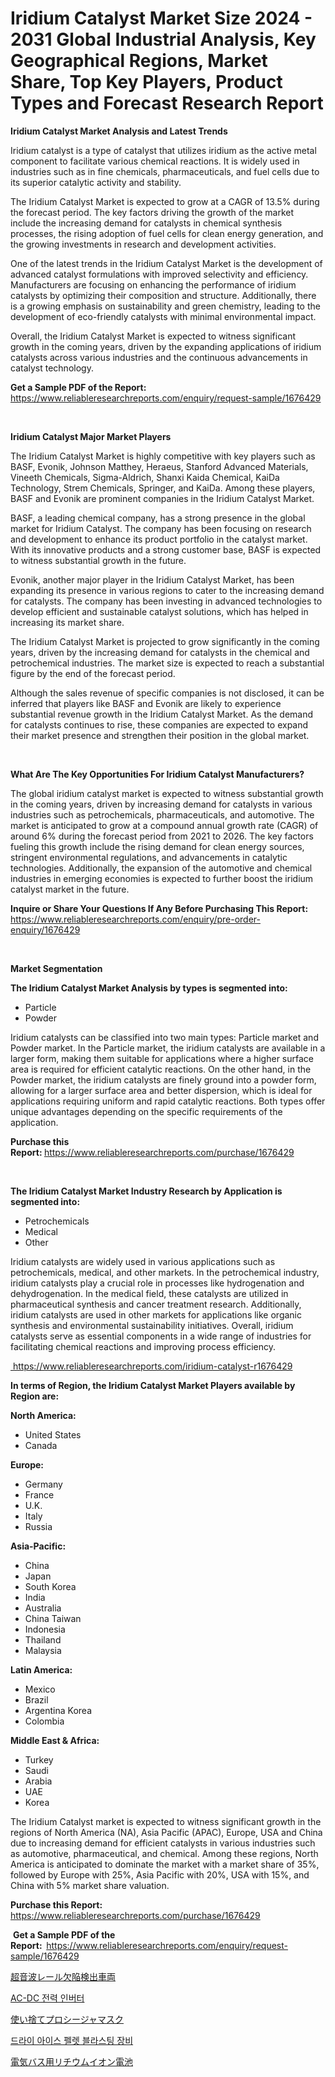<p><h1>Iridium Catalyst Market Size 2024 - 2031 Global Industrial Analysis, Key Geographical Regions, Market Share, Top Key Players, Product Types and Forecast Research Report</h1></p><p><strong>Iridium Catalyst Market Analysis and Latest Trends</strong></p>
<p><p>Iridium catalyst is a type of catalyst that utilizes iridium as the active metal component to facilitate various chemical reactions. It is widely used in industries such as in fine chemicals, pharmaceuticals, and fuel cells due to its superior catalytic activity and stability.</p><p>The Iridium Catalyst Market is expected to grow at a CAGR of 13.5% during the forecast period. The key factors driving the growth of the market include the increasing demand for catalysts in chemical synthesis processes, the rising adoption of fuel cells for clean energy generation, and the growing investments in research and development activities.</p><p>One of the latest trends in the Iridium Catalyst Market is the development of advanced catalyst formulations with improved selectivity and efficiency. Manufacturers are focusing on enhancing the performance of iridium catalysts by optimizing their composition and structure. Additionally, there is a growing emphasis on sustainability and green chemistry, leading to the development of eco-friendly catalysts with minimal environmental impact.</p><p>Overall, the Iridium Catalyst Market is expected to witness significant growth in the coming years, driven by the expanding applications of iridium catalysts across various industries and the continuous advancements in catalyst technology.</p></p>
<p><strong>Get a Sample PDF of the Report:&nbsp;</strong> <a href="https://www.reliableresearchreports.com/enquiry/request-sample/1676429">https://www.reliableresearchreports.com/enquiry/request-sample/1676429</a></p>
<p>&nbsp;</p>
<p><strong>Iridium Catalyst Major Market Players</strong></p>
<p><p>The Iridium Catalyst Market is highly competitive with key players such as BASF, Evonik, Johnson Matthey, Heraeus, Stanford Advanced Materials, Vineeth Chemicals, Sigma-Aldrich, Shanxi Kaida Chemical, KaiDa Technology, Strem Chemicals, Springer, and KaiDa. Among these players, BASF and Evonik are prominent companies in the Iridium Catalyst Market.</p><p>BASF, a leading chemical company, has a strong presence in the global market for Iridium Catalyst. The company has been focusing on research and development to enhance its product portfolio in the catalyst market. With its innovative products and a strong customer base, BASF is expected to witness substantial growth in the future.</p><p>Evonik, another major player in the Iridium Catalyst Market, has been expanding its presence in various regions to cater to the increasing demand for catalysts. The company has been investing in advanced technologies to develop efficient and sustainable catalyst solutions, which has helped in increasing its market share.</p><p>The Iridium Catalyst Market is projected to grow significantly in the coming years, driven by the increasing demand for catalysts in the chemical and petrochemical industries. The market size is expected to reach a substantial figure by the end of the forecast period.</p><p>Although the sales revenue of specific companies is not disclosed, it can be inferred that players like BASF and Evonik are likely to experience substantial revenue growth in the Iridium Catalyst Market. As the demand for catalysts continues to rise, these companies are expected to expand their market presence and strengthen their position in the global market.</p></p>
<p>&nbsp;</p>
<p><strong>What Are The Key Opportunities For Iridium Catalyst Manufacturers?</strong></p>
<p><p>The global iridium catalyst market is expected to witness substantial growth in the coming years, driven by increasing demand for catalysts in various industries such as petrochemicals, pharmaceuticals, and automotive. The market is anticipated to grow at a compound annual growth rate (CAGR) of around 6% during the forecast period from 2021 to 2026. The key factors fueling this growth include the rising demand for clean energy sources, stringent environmental regulations, and advancements in catalytic technologies. Additionally, the expansion of the automotive and chemical industries in emerging economies is expected to further boost the iridium catalyst market in the future.</p></p>
<p><strong>Inquire or Share Your Questions If Any Before Purchasing This Report:</strong> <a href="https://www.reliableresearchreports.com/enquiry/pre-order-enquiry/1676429">https://www.reliableresearchreports.com/enquiry/pre-order-enquiry/1676429</a></p>
<p>&nbsp;</p>
<p><strong>Market Segmentation</strong></p>
<p><strong>The Iridium Catalyst Market Analysis by types is segmented into:</strong></p>
<p><ul><li>Particle</li><li>Powder</li></ul></p>
<p><p>Iridium catalysts can be classified into two main types: Particle market and Powder market. In the Particle market, the iridium catalysts are available in a larger form, making them suitable for applications where a higher surface area is required for efficient catalytic reactions. On the other hand, in the Powder market, the iridium catalysts are finely ground into a powder form, allowing for a larger surface area and better dispersion, which is ideal for applications requiring uniform and rapid catalytic reactions. Both types offer unique advantages depending on the specific requirements of the application.</p></p>
<p><strong>Purchase this Report:&nbsp;</strong><a href="https://www.reliableresearchreports.com/purchase/1676429">https://www.reliableresearchreports.com/purchase/1676429</a></p>
<p>&nbsp;</p>
<p><strong>The Iridium Catalyst Market Industry Research by Application is segmented into:</strong></p>
<p><ul><li>Petrochemicals</li><li>Medical</li><li>Other</li></ul></p>
<p><p>Iridium catalysts are widely used in various applications such as petrochemicals, medical, and other markets. In the petrochemical industry, iridium catalysts play a crucial role in processes like hydrogenation and dehydrogenation. In the medical field, these catalysts are utilized in pharmaceutical synthesis and cancer treatment research. Additionally, iridium catalysts are used in other markets for applications like organic synthesis and environmental sustainability initiatives. Overall, iridium catalysts serve as essential components in a wide range of industries for facilitating chemical reactions and improving process efficiency.</p></p>
<p><a href="https://www.reliableresearchreports.com/iridium-catalyst-r1676429">&nbsp;https://www.reliableresearchreports.com/iridium-catalyst-r1676429</a></p>
<p><strong>In terms of Region, the Iridium Catalyst Market Players available by Region are:</strong></p>
<p>
    <p> <strong> North America: </strong>
        <ul>
            <li>United States</li>
            <li>Canada</li>
        </ul>
        </p> 
    <p> <strong> Europe: </strong>
        <ul>
            <li>Germany</li>
            <li>France</li>
            <li>U.K.</li>
            <li>Italy</li>
            <li>Russia</li>
        </ul>
        </p> 
    <p> <strong> Asia-Pacific: </strong>
        <ul>
            <li>China</li>
            <li>Japan</li>
            <li>South Korea</li>
            <li>India</li>
            <li>Australia</li>
            <li>China Taiwan</li>
            <li>Indonesia</li>
            <li>Thailand</li>
            <li>Malaysia</li>
        </ul>
        </p> 
    <p> <strong> Latin America: </strong>
        <ul>
            <li>Mexico</li>
            <li>Brazil</li>
            <li>Argentina Korea</li>
            <li>Colombia</li>
        </ul>
        </p> 
    <p> <strong> Middle East & Africa: </strong>
        <ul>
            <li>Turkey</li>
            <li>Saudi</li>
            <li>Arabia</li>
            <li>UAE</li>
            <li>Korea</li>
        </ul>
    </p>
    </p>
<p><p>The Iridium Catalyst market is expected to witness significant growth in the regions of North America (NA), Asia Pacific (APAC), Europe, USA and China due to increasing demand for efficient catalysts in various industries such as automotive, pharmaceutical, and chemical. Among these regions, North America is anticipated to dominate the market with a market share of 35%, followed by Europe with 25%, Asia Pacific with 20%, USA with 15%, and China with 5% market share valuation.</p></p>
<p><strong>Purchase this Report: </strong><a href="https://www.reliableresearchreports.com/purchase/1676429">https://www.reliableresearchreports.com/purchase/1676429</a></p>
<p>&nbsp;<strong>Get a Sample PDF of the Report:&nbsp;&nbsp;</strong><a href="https://www.reliableresearchreports.com/enquiry/request-sample/1676429">https://www.reliableresearchreports.com/enquiry/request-sample/1676429</a></p>
<p><strong></strong></p>
<p><p><a href="https://github.com/decker5351/Market-Research-Report-List-1/blob/main/356614198988.md">超音波レール欠陥検出車両</a></p><p><a href="https://medium.com/@candidarowe2022/ac-dc-%ED%8C%8C%EC%9B%8C-%EC%9D%B8%EB%B2%84%ED%84%B0-%EC%8B%9C%EC%9E%A5-%EA%B7%9C%EB%AA%A8-%EB%B0%8F-%EC%8B%9C%EC%9E%A5-%EB%8F%99%ED%96%A5-%EC%A0%84%EC%B2%B4-%EC%82%B0%EC%97%85-%EA%B0%9C%EC%9A%94-2024%EB%85%84%EB%B6%80%ED%84%B0-2031%EB%85%84-5ba77c4eb338">AC-DC 전력 인버터</a></p><p><a href="https://medium.com/@elmoray21/%E4%BD%BF%E3%81%84%E6%8D%A8%E3%81%A6%E6%89%8B%E8%A1%93%E7%94%A8%E3%83%9E%E3%82%B9%E3%82%AF%E5%B8%82%E5%A0%B4-2031%E5%B9%B4%E3%81%BE%E3%81%A7%E3%81%AE%E3%83%88%E3%83%AC%E3%83%B3%E3%83%89-%E4%BA%88%E6%B8%AC-%E7%AB%B6%E4%BA%89%E5%88%86%E6%9E%90-bc850cb45252">使い捨てプロシージャマスク</a></p><p><a href="https://medium.com/@danieldobroiu20221/%EB%93%9C%EB%9D%BC%EC%9D%B4-%EC%95%84%EC%9D%B4%EC%8A%A4-%ED%8E%A0%EB%A0%9B-%EB%B8%94%EB%9D%BC%EC%8A%A4%ED%8C%85-%EC%9E%A5%EB%B9%84-%EC%8B%9C%EC%9E%A5-%EC%A0%90%EC%9C%A0%EC%9C%A8-%EC%A7%84%ED%99%94-%EB%B0%8F-%EC%8B%9C%EC%9E%A5-%EC%84%B1%EC%9E%A5-%ED%8A%B8%EB%A0%8C%EB%93%9C-2024-2031-5d732a7579bb">드라이 아이스 펠렛 블라스팅 장비</a></p><p><a href="https://medium.com/@kyaorris56456/%E9%9B%BB%E6%B0%97%E3%83%90%E3%82%B9%E5%90%91%E3%81%91%E3%81%AEli-ion%E9%9B%BB%E6%B1%A0%E3%81%AE%E5%B8%82%E5%A0%B4%E3%82%A4%E3%83%B3%E3%82%B5%E3%82%A4%E3%83%88-%E5%B8%82%E5%A0%B4%E5%8B%95%E5%90%91-%E6%88%90%E9%95%B7-2024%E5%B9%B4%E3%81%8B%E3%82%892031%E5%B9%B4%E3%81%BE%E3%81%A7%E3%81%AE%E4%BA%88%E6%B8%AC-8cf4c66a23bb">電気バス用リチウムイオン電池</a></p></p>